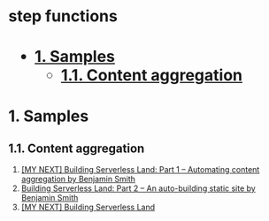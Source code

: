 <h1>step functions<h1>

<!-- TOC -->

- [1. Samples](#1-samples)
  - [1.1. Content aggregation](#11-content-aggregation)

<!-- /TOC -->

# 1. Samples

## 1.1. Content aggregation

1. [[MY NEXT] Building Serverless Land: Part 1 – Automating content aggregation by Benjamin Smith ](https://aws.amazon.com/blogs/compute/building-serverless-land-part-1-automating-content-aggregation/)
2. [Building Serverless Land: Part 2 – An auto-building static site by Benjamin Smith](https://aws.amazon.com/blogs/compute/building-serverless-land-part-2-an-auto-building-static-site/)
3. [[MY NEXT] Building Serverless Land](https://github.com/aws-samples/content-aggregator-example)